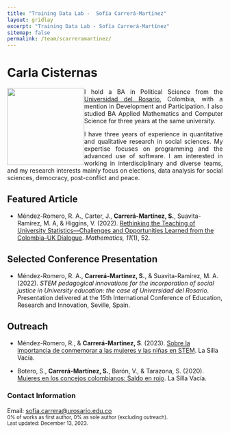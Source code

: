 ```yaml
---
title: "Training Data Lab -  Sofía Carrerá-Martínez"
layout: gridlay
excerpt: "Training Data Lab - Sofía Carrerá-Martínez"
sitemap: false
permalink: /team/scarreramartinez/
---
```


# Carla Cisternas

<img src="https://training-datalab.com/images/team/scarreramartinez.jpg" class="img-responsive" width="180px" style="float: left" />

<p align="justify">I hold a BA in Political Science from the <a href="https://urosario.edu.co/" target="_blank">Universidad del Rosario</a>, Colombia, with a mention in Development and Participation. I also studied BA Applied Mathematics and Computer Science for three years at the same university.</p>

<p align="justify">I have three years of experience in quantitative and qualitative research in social sciences. My expertise focuses on programming and the advanced use of software. I am interested in working in interdisciplinary and diverse teams, and my research interests mainly focus on elections, data analysis for social sciences, democracy, post-conflict and peace.</p>

## Featured Article

- Méndez-Romero, R. A., Carter, J., **Carrerá-Martínez, S.**, Suavita-Ramírez, M. A, & Higgins, V. (2022). <a href="https://doi.org/10.3390/math11010052" target="_blank">Rethinking the Teaching of University  Statistics—Challenges and Opportunities Learned from the Colombia–UK Dialogue</a>. *Mathematics, 11*(1), 52.

## Selected Conference Presentation

- Méndez-Romero, R. A., **Carrerá-Martínez, S.**, & Suavita-Ramírez, M. A. (2022).  *STEM pedagogical innovations for the incorporation of social justice in University education: the case of Universidad del Rosario*. Presentation delivered at the 15th International Conference of Education, Research and Innovation, Seville, Spain.

## Outreach

- Méndez-Romero, R., & **Carrerá-Martínez, S**. (2023). <a href="https://www.lasillavacia.com/red-de-expertos/red-de-la-educacion/sobre-la-importancia-de-conmemorar-a-las-ninas-y-las-mujeres-en-stem/" target="_blank">Sobre la importancia de conmemorar a las mujeres y las niñas en STEM</a>. La Silla Vacía.

- Botero, S., **Carrerá-Martínez, S.**, Barón, V., & Tarazona, S. (2020). <a href="https://www.lasillavacia.com/red-de-expertos/red-de-las-mujeres/mujeres-en-los-concejos-colombianos-saldo-en-rojo/" target="_blank">Mujeres en los concejos colombianos: Saldo en rojo</a>. La Silla Vacía.

### Contact Information

Email: <a href="mailto:sofia.carrera@urosario.edu.co">sofia.carrera@urosario.edu.co</a><br />
<small>0% of works as first author, 0% as sole author (excluding outreach).</small><br />
<small>Last updated: December 13, 2023.</small>
